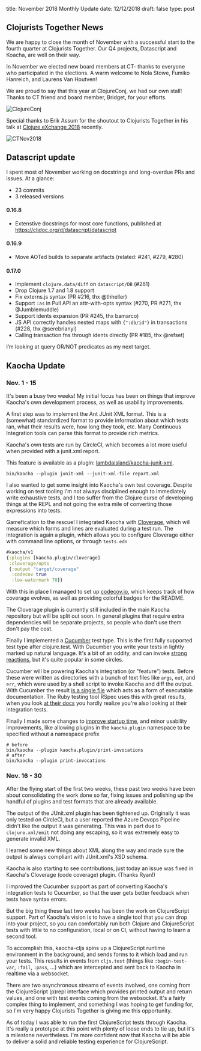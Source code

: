 title: November 2018 Monthly Update
date: 12/12/2018
draft: false
type: post

## Clojurists Together News

We are happy to close the month of November with a successful start to the fourth quarter at Clojurists Together. Our Q4 projects, Datascript and Koacha, are well on their way.

In November we elected new board members at CT- thanks to everyone who participated in the elections. A warm welcome to Nola Stowe, Fumiko Hanreich, and Laurens Van Houtven!

We are proud to say that this year at ClojureConj, we had our own stall! Thanks to CT friend and board member, Bridget, for your efforts.

![ClojureConj](/images/ClojureConj.jpg)

Special thanks to Erik Assum for the shoutout to Clojurists Together in his talk at [Clojure eXchange 2018](https://skillsmatter.com/skillscasts/12774-are-you-writing-java-in-clojure) recently.

![CTNov2018](/images/CTNov2018.jpg)

## Datascript update

I spent most of November working on docstrings and long-overdue PRs and issues. At a glance:

- 23 commits
- 3 released versions

#### 0.16.8

- Extenstive docstrings for most core functions, published at https://cljdoc.org/d/datascript/datascript

#### 0.16.9

- Move AOTed builds to separate artifacts  (related: #241, #279, #280)

#### 0.17.0

- Implement `clojure.data/diff` on `datascript/DB` (#281)
- Drop Clojure 1.7 and 1.8 support
- Fix externs.js syntax (PR #216, thx @thheller)
- Support `:as` in Pull API an attr-with-opts syntax (#270, PR #271, thx @Jumblemuddle)
- Support idents expansion (PR #245, thx bamarco)
- JS API correctly handles nested maps with `{":db/id"}` in transactions (#228, thx @serebrianyi)
- Calling transaction fns through idents directly (PR #185, thx @refset)

I’m looking at query OR/NOT predicates as my next target.

## Kaocha Update

### Nov. 1 - 15

It's been a busy two weeks! My initial focus has been on things
that improve Kaocha's own development process, as well as usability
improvements.

A first step was to implement the Ant JUnit XML format. This is a (somewhat)
standardized format to provide information about which tests ran, what their
results were, how long they took, etc. Many Continuous Integration tools can
parse this format to provide rich metrics.

Kaocha's own tests are run by CircleCI, which becomes a lot more useful when
provided with a junit.xml report.

This feature is available as a plugin: [lambdaisland/kaocha-junit-xml](https://github.com/lambdaisland/kaocha-junit-xml).

``` shell
bin/kaocha --plugin junit-xml --junit-xml-file report.xml
```

I also wanted to get some insight into Kaocha's own test coverage. Despite
working on test tooling I'm not always disciplined enough to immediately write
exhaustive tests, and I too suffer from the Clojure curse of developing things
at the REPL and not going the extra mile of converting those expressions into
tests.

Gamefication to the rescue! I integrated Kaocha with
[Cloverage](https://github.com/cloverage/cloverage), which will measure which
forms and lines are evaluated during a test run. The integration is again a
plugin, which allows you to configure Cloverage either with command line
options, or through `tests.edn`

``` clojure
#kaocha/v1
{:plugins [kaocha.plugin/cloverage]
 :cloverage/opts
 {:output "target/coverage"
  :codecov true
  :low-watermark 70}}
```

With this in place I managed to set up [codecov.io](http://codecov.io/), which
keeps track of how coverage evolves, as well as providing colorful badges for
the README.

The Cloverage plugin is currently still included in the main Kaocha repository
but will be split out soon. In general plugins that require extra dependencies
will be separate projects, so people who don't use them don't pay the cost.

Finally I implemented a [Cucumber](https://docs.cucumber.io/) test type. This is
the first fully supported test type after clojure.test. With Cucumber you write
your tests in lightly marked up natural language. It's a bit of an oddity, and
can invoke [strong reactions](https://twitter.com/andreiursan/status/1058181414603104256), but it's
quite popular in some circles.

Cucumber will be powering Kaocha's integration (or "feature") tests. Before
these were written as directories with a bunch of text files like `args`, `out`,
and `err`, which were used by a shell script to invoke Kaocha and diff the
output. With Cucumber the result [is a single file](https://github.com/lambdaisland/kaocha/blob/eb984b796157b21d19dca05f9c585d434e747310/test/features/command_line/fail_fast.feature)
which acts as a form of executable documentation. The Ruby testing tool RSpec
uses this with great results, when you look [at their docs](https://relishapp.com/rspec/rspec-core/v/3-8/docs/command-line/failure-exit-code-option-exit-status)
you hardly realize you're also looking at their integration tests.

Finally I made some changes to [improve startup time](https://github.com/lambdaisland/kaocha/issues/14), and minor usability
improvements, like allowing plugins in the `kaocha.plugin` namespace to be
specified without a namespace prefix

```
# before
bin/kaocha --plugin kaocha.plugin/print-invocations
# after
bin/kaocha --plugin print-invocations
```
### Nov. 16 - 30

After the flying start of the first two weeks, these past two weeks have been
about consolidating the work done so far, fixing issues and polishing up the
handful of plugins and test formats that are already available.

The output of the JUnit.xml plugin has been tightened up. Originally it was only
tested on CircleCI, but a user reported the Azure Devops Pipeline didn't like
the output it was generating. This was in part due to `clojure.xml/emit` not
doing any escaping, so it was extremely easy to generate invalid XML.

I learned some new things about XML along the way and made sure the output is
always compliant with JUnit.xml's XSD schema.

Kaocha is also starting to see contributions, just today an issue was fixed in
Kaocha's Cloverage (code coverage) plugin. (Thanks Ryan!)

I improved the Cucumber support as part of converting Kaocha's integration tests
to Cucumber, so that the user gets better feedback when tests have syntax errors.

But the big thing these last two weeks has been the work on ClojureScript
support. Part of Kaocha's vision is to have a single tool that you can drop into
your project, so you can comfortably run both Clojure and ClojureScript tests
with little to no configuration, local or on CI, without having to learn a
second tool.

To accomplish this, kaocha-cljs spins up a ClojureScript runtime environment in
the background, and sends forms to it which load and run your tests. This
results in events from `cljs.test` (things like `:begin-test-var`, `:fail`,
`:pass`, ...) which are intercepted and sent back to Kaocha in realtime via a
websocket.

There are two asynchronous streams of events involved, one coming from the
ClojureScript (p)repl interface which provides printed output and return values,
and one with test events coming from the websocket. It's a fairly complex thing
to implement, and something I was hoping to get funding for, so I'm very happy
Clojurists Together is giving me this opportunity.

As of today I was able to run the first ClojureScript tests through Kaocha. It's
really a prototype at this point with plenty of loose ends to tie up, but it's a
milestone nevertheless. I'm more confident now that Kaocha will be able to
deliver a solid and reliable testing experience for ClojureScript.
